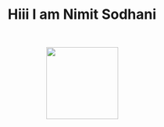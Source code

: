 <div align="center" width="50">

<h1>Hiii I am Nimit Sodhani</h1> <br>

  


</a>
<div align="center" >
<a  href="https://github.com/Nimit1775">

<a href="https://github.com/Nimit1775"><img height="147px" src="https://github-readme-stats.vercel.app/api/top-langs/?username=Nimit1775&theme=default&show_icons=true&hide_border=true&layout=compact" /> </a>


</a>



<!--img src="https://github.com/SP-XD/SP-XD/blob/main/images/this_page_is.gif?raw=true"  width="40%"/-->

</div>
